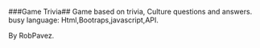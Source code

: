 ###Game Trivia##
Game based on trivia, Culture questions and answers.
busy language: Html,Bootraps,javascript,API.

By RobPavez.